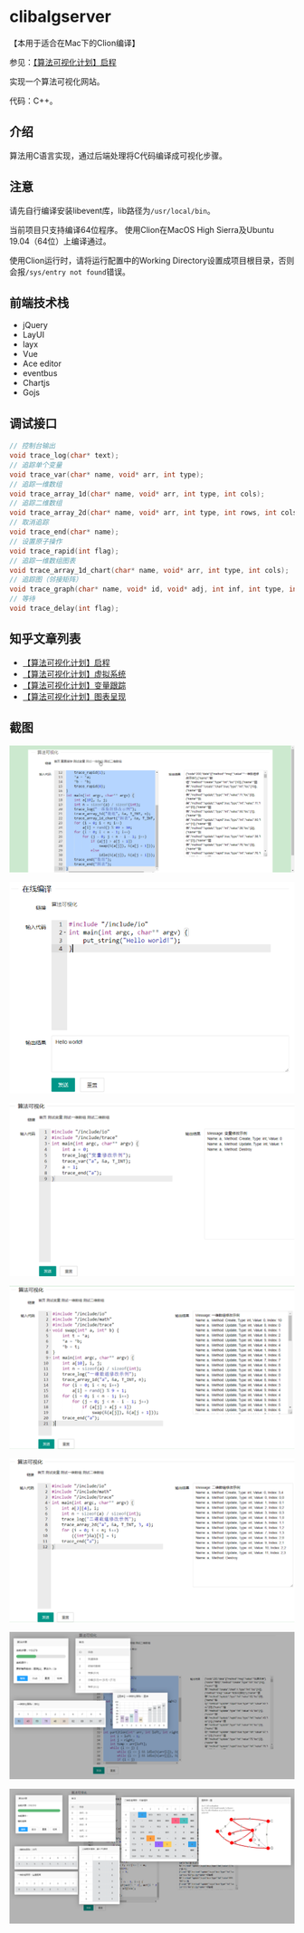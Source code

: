 # clibalgserver

【本用于适合在Mac下的Clion编译】

参见：[【算法可视化计划】启程](https://zhuanlan.zhihu.com/p/83573660)

实现一个算法可视化网站。

代码：C++。

## 介绍

算法用C语言实现，通过后端处理将C代码编译成可视化步骤。

## 注意

请先自行编译安装libevent库，lib路径为`/usr/local/bin`。

当前项目只支持编译64位程序。
使用Clion在MacOS High Sierra及Ubuntu 19.04（64位）上编译通过。

使用Clion运行时，请将运行配置中的Working Directory设置成项目根目录，否则会报`/sys/entry not found`错误。

## 前端技术栈

- jQuery
- LayUI
- layx
- Vue
- Ace editor
- eventbus
- Chartjs
- Gojs

## 调试接口

```cpp
// 控制台输出
void trace_log(char* text);
// 追踪单个变量
void trace_var(char* name, void* arr, int type);
// 追踪一维数组
void trace_array_1d(char* name, void* arr, int type, int cols);
// 追踪二维数组
void trace_array_2d(char* name, void* arr, int type, int rows, int cols);
// 取消追踪
void trace_end(char* name);
// 设置原子操作
void trace_rapid(int flag);
// 追踪一维数组图表
void trace_array_1d_chart(char* name, void* arr, int type, int cols);
// 追踪图（邻接矩阵）
void trace_graph(char* name, void* id, void* adj, int inf, int type, int n);
// 等待
void trace_delay(int flag);
```

## 知乎文章列表

- [​【算法可视化计划】启程](https://zhuanlan.zhihu.com/p/83573660)
- [​【算法可视化计划】虚拟系统](https://zhuanlan.zhihu.com/p/83863115)
- [【算法可视化计划】变量跟踪](https://zhuanlan.zhihu.com/p/84017677)
- [【算法可视化计划】图表呈现](https://zhuanlan.zhihu.com/p/84395451)

## 截图

![main](https://raw.githubusercontent.com/bajdcc/clibalgserver/master/screenshots/1.gif)

![main](https://raw.githubusercontent.com/bajdcc/clibalgserver/master/screenshots/1.png)

![main](https://raw.githubusercontent.com/bajdcc/clibalgserver/master/screenshots/2.png)

![main](https://raw.githubusercontent.com/bajdcc/clibalgserver/master/screenshots/3.png)

![main](https://raw.githubusercontent.com/bajdcc/clibalgserver/master/screenshots/4.png)

![main](https://raw.githubusercontent.com/bajdcc/clibalgserver/master/screenshots/5.png)

![main](https://raw.githubusercontent.com/bajdcc/clibalgserver/master/screenshots/6.png)
